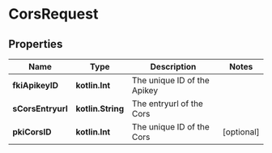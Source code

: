 
# CorsRequest

## Properties
| Name | Type | Description | Notes |
| ------------ | ------------- | ------------- | ------------- |
| **fkiApikeyID** | **kotlin.Int** | The unique ID of the Apikey |  |
| **sCorsEntryurl** | **kotlin.String** | The entryurl of the Cors |  |
| **pkiCorsID** | **kotlin.Int** | The unique ID of the Cors |  [optional] |



